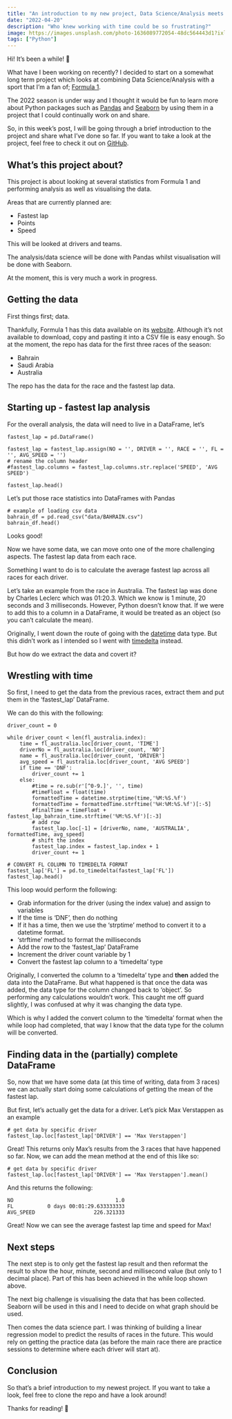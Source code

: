 ```yaml
---
title: "An introduction to my new project, Data Science/Analysis meets the 2022 season of F1! 🏎"
date: "2022-04-20"
description: "Who knew working with time could be so frustrating?"
image: https://images.unsplash.com/photo-1636089772054-48dc564443d1?ixlib=rb-1.2.1&ixid=MnwxMjA3fDB8MHxwaG90by1wYWdlfHx8fGVufDB8fHx8&auto=format&fit=crop&w=2498&q=80
tags: ["Python"]
---
```


Hi! It’s been a while! 👋

What have I been working on recently? I decided to start on a somewhat long term project which looks at combining Data Science/Analysis with a sport that I’m a fan of; [Formula 1](https://www.formula1.com).

The 2022 season is under way and I thought it would be fun to learn more about Python packages such as [Pandas](https://pandas.pydata.org) and [Seaborn](https://seaborn.pydata.org/index.html) by using them in a project that I could continually work on and share.

So, in this week’s post, I will be going through a brief introduction to the project and share what I’ve done so far. If you want to take a look at the project, feel free to check it out on [GitHub](https://github.com/JB-26/f1-2022-analysis).

## What’s this project about?
This project is about looking at several statistics from Formula 1 and performing analysis as well as visualising the data.

Areas that are currently planned are:
* Fastest lap
* Points
* Speed

This will be looked at drivers and teams.

The analysis/data science will be done with Pandas whilst visualisation will be done with Seaborn.

At the moment, this is very much a work in progress.

## Getting the data
First things first; data.

Thankfully, Formula 1 has this data available on its [website](https://www.formula1.com/en/results.html/2022/races.html). Although it’s not available to download, copy and pasting it into a CSV file is easy enough. So at the moment, the repo has data for the first three races of the season:
* Bahrain
* Saudi Arabia
* Australia

The repo has the data for the race and the fastest lap data.

## Starting up - fastest lap analysis
For the overall analysis, the data will need to live in a DataFrame, let’s 
```
fastest_lap = pd.DataFrame()

fastest_lap = fastest_lap.assign(NO = '', DRIVER = '', RACE = '', FL = '', AVG_SPEED = '')
# rename the column header
#fastest_lap.columns = fastest_lap.columns.str.replace('SPEED', 'AVG SPEED')

fastest_lap.head()
```


Let’s put those race statistics into DataFrames with Pandas
```
# example of loading csv data
bahrain_df = pd.read_csv("data/BAHRAIN.csv")
bahrain_df.head()
```

Looks good!

Now we have some data, we can move onto one of the more challenging aspects. The fastest lap data from each race.

Something I want to do is to calculate the average fastest lap across all races for each driver. 

Let’s take an example from the race in Australia. The fastest lap was done by Charles Leclerc which was 01:20.3. Which we know is 1 minute, 20 seconds and 3 milliseconds. However, Python doesn’t know that. If we were to add this to a column in a DataFrame, it would be treated as an object (so you can’t calculate the mean).

Originally, I went down the route of going with the [datetime](https://docs.python.org/3/library/datetime.html) data type. But this didn’t work as I intended so I went with [timedelta](https://docs.python.org/3/library/datetime.html#timedelta-objects) instead.

But how do we extract the data and covert it?

## Wrestling with time
So first, I need to get the data from the previous races, extract them and put them in the ‘fastest_lap’ DataFrame.

We can do this with the following:

```
driver_count = 0

while driver_count < len(fl_australia.index):
	time = fl_australia.loc[driver_count, 'TIME']
	driverNo = fl_australia.loc[driver_count, 'NO']
	name = fl_australia.loc[driver_count, 'DRIVER']
	avg_speed = fl_australia.loc[driver_count, 'AVG SPEED']
	if time == 'DNF':
		driver_count += 1
	else:
		#time = re.sub(r'[^0-9.]', '', time)
		#timeFloat = float(time)
		formattedTime = datetime.strptime(time,'%M:%S.%f')
		formattedTime = formattedTime.strftime('%H:%M:%S.%f')[:-5]
		#finalTime = timeFloat + fastest_lap_bahrain_time.strftime('%M:%S.%f')[:-3]
		# add row
		fastest_lap.loc[-1] = [driverNo, name, 'AUSTRALIA', formattedTime, avg_speed]
		# shift the index
		fastest_lap.index = fastest_lap.index + 1
		driver_count += 1

# CONVERT FL COLUMN TO TIMEDELTA FORMAT
fastest_lap['FL'] = pd.to_timedelta(fastest_lap['FL'])
fastest_lap.head()
```

This loop would perform the following:
* Grab information for the driver (using the index value) and assign to variables
* If the time is ‘DNF’, then do nothing
* If it has a time, then we use the ‘strptime’ method to convert it to a datetime format.
* ‘strftime’ method to format the milliseconds
* Add the row to the ‘fastest_lap’ DataFrame
* Increment the driver count variable by 1
* Convert the fastest lap column to a ‘timedelta’ type

Originally, I converted the column to a ‘timedelta’ type and **then** added the data into the DataFrame. But what happened is that once the data was added, the data type for the column changed back to ‘object’.  So performing any calculations wouldn’t work. This caught me off guard slightly, I was confused at why it was changing the data type.

Which is why I added the convert column to the ‘timedelta’ format when the while loop had completed, that way I know that the data type for the column will be converted.

## Finding data in the (partially) complete DataFrame
So, now that we have some data (at this time of writing, data from 3 races) we can actually start doing some calculations of getting the mean of the fastest lap.

But first, let’s actually get the data for a driver. Let’s pick Max Verstappen as an example

```
# get data by specific driver
fastest_lap.loc[fastest_lap['DRIVER'] == 'Max Verstappen']
```

Great! This returns only Max’s results from the 3 races that have happened so far. Now, we can add the mean method at the end of this like so:

```
# get data by specific driver
fastest_lap.loc[fastest_lap['DRIVER'] == 'Max Verstappen'].mean()
```

And this returns the following:

```
NO                                 1.0
FL           0 days 00:01:29.633333333
AVG_SPEED                   226.321333
```

Great! Now we can see the average fastest lap time and speed for Max!

## Next steps
The next step is to only get the fastest lap result and then reformat the result to show the hour, minute, second and millisecond value (but only to 1 decimal place). Part of this has been achieved in the while loop shown above.

The next big challenge is visualising the data that has been collected. Seaborn will be used in this and I need to decide on what graph should be used.

Then comes the data science part. I was thinking of building a linear regression model to predict the results of races in the future. This would rely on getting the practice data (as before the main race there are practice sessions to determine where each driver will start at).

## Conclusion
So that’s a brief introduction to my newest project. If you want to take a look, feel free to clone the repo and have a look around!

Thanks for reading! 👋